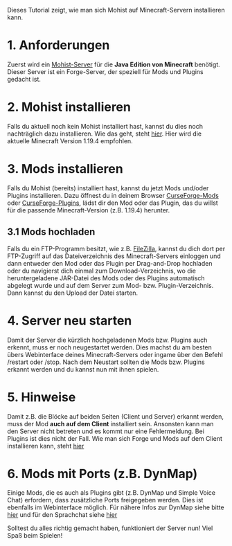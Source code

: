 Dieses Tutorial zeigt, wie man sich Mohist auf Minecraft-Servern installieren kann.

# 1. Anforderungen
Zuerst wird ein [Mohist-Server](minecraft-server/mods-und-plugins.md) für die <b>Java Edition von Minecraft</b> benötigt. Dieser Server ist ein Forge-Server, der speziell für Mods und Plugins gedacht ist.

# 2. Mohist installieren
Falls du aktuell noch kein Mohist installiert hast, kannst du dies noch nachträglich dazu installieren. Wie das geht, steht [hier](minecraft-server/version-wechseln.md). Hier wird die aktuelle Minecraft Version 1.19.4 empfohlen.

# 3. Mods installieren
Falls du Mohist (bereits) installiert hast, kannst du jetzt Mods und/oder Plugins installieren. Dazu öffnest du in deinem Browser [CurseForge-Mods](https://curseforge.com/minecraft/mc-mods) oder [CurseForge-Plugins](https://curseforge.com/minecraft/bukkit-plugins), lädst dir den Mod oder das Plugin, das du willst für die passende Minecraft-Version (z.B. 1.19.4) herunter.

## 3.1 Mods hochladen
Falls du ein FTP-Programm besitzt, wie z.B. [FileZilla](http://filezilla-project.org/), kannst du dich dort per FTP-Zugriff auf das Dateiverzeichnis des Minecraft-Servers einloggen und dann entweder den Mod oder das Plugin per Drag-and-Drop hochladen oder du navigierst dich einmal zum Download-Verzeichnis, wo die heruntergeladene JAR-Datei des Mods oder des Plugins automatisch abgelegt wurde und auf dem Server zum Mod- bzw. Plugin-Verzeichnis. Dann kannst du den Upload der Datei starten.

# 4. Server neu starten
Damit der Server die kürzlich hochgeladenen Mods bzw. Plugins auch erkennt, muss er noch neugestartet werden. Dies machst du am besten übers Webinterface deines Minecraft-Servers oder ingame über den Befehl /restart oder /stop. Nach dem Neustart sollten die Mods bzw. Plugins erkannt werden und du kannst nun mit ihnen spielen.

# 5. Hinweise
Damit z.B. die Blöcke auf beiden Seiten (Client und Server) erkannt werden, muss der Mod <b>auch auf dem Client</b> installiert sein. Ansonsten kann man den Server nicht betreten und es kommt nur eine Fehlermeldung. Bei Plugins ist dies nicht der Fall. Wie man sich Forge und Mods auf dem Client installieren kann, steht [hier](https://fabricmc.net/wiki/de:tutorial:adding_mods#:~:text=Um%20dem%20Fabric%2DClient%20eine,sie%20in%20diesem%20Ordner%20ab.)

# 6. Mods mit Ports (z.B. DynMap)
Einige Mods, die es auch als Plugins gibt (z.B. DynMap und Simple Voice Chat) erfordern, dass zusätzliche Ports freigegeben werden. Dies ist ebenfalls im Webinterface möglich. Für nähere Infos zur DynMap siehe bitte [hier](minecraft-server/weltkarte.md) und für den Sprachchat siehe [hier](minecraft-server/sprachchat.md)

Solltest du alles richtig gemacht haben, funktioniert der Server nun! Viel Spaß beim Spielen!
